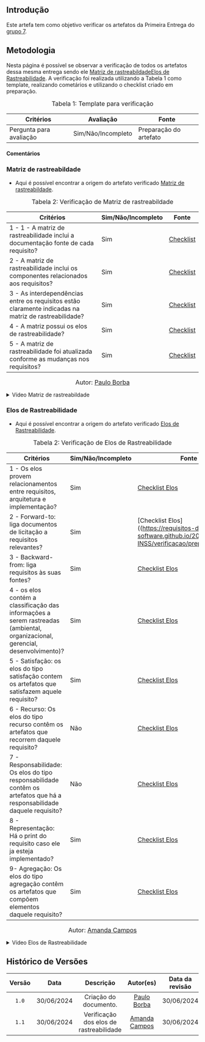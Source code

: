 ## Introdução
Este artefa tem como objetivo verificar os artefatos da Primeira Entrega do [grupo 7](https://github.com/Requisitos-de-Software/2024.1-Meu-INSS).

## Metodologia

Nesta página é possível se observar a verificação de todos os artefatos dessa mesma entrega sendo ele [Matriz de rastreabildade](https://requisitos-de-software.github.io/2024.1-Meu-INSS/rastreabilidade/matriz/)[Elos de Rastreabilidade](https://requisitos-de-software.github.io/2024.1-Meu-INSS/rastreabilidade/Elos/). A verificação foi realizada utilizando a Tabela 1 como template, realizando cometários e utilizando o checklist criado em preparação.

<font size="3"><p style="text-align: center">Tabela 1: Template para verificação</p></font>

<center>

Critérios | Avaliação | Fonte
--|--|--
Pergunta para avaliação| Sim/Não/Incompleto| Preparação do artefato

</center>

#### Comentários


### Matriz de rastreabildade

- Aqui é possível encontrar a origem do artefato verificado [Matriz de rastreabildade](https://requisitos-de-software.github.io/2024.1-Meu-INSS/rastreabilidade/matriz/).

<font size="3"><p style="text-align: center">Tabela 2: Verificação de Matriz de rastreabildade</p></font>

Critérios  | Sim/Não/Incompleto | Fonte
--------- | ------ | ------
1 - 1 - A matriz de rastreabilidade inclui a documentação fonte de cada requisito? | Sim  | [Checklist](https://requisitos-de-software.github.io/2024.1-Meu-INSS/verificacao/preparacao/RichPicture/)
2 - A matriz de rastreabilidade inclui os componentes relacionados aos requisitos? | Sim | [Checklist](https://requisitos-de-software.github.io/2024.1-Meu-INSS/verificacao/preparacao/RichPicture/)
3 - As interdependências entre os requisitos estão claramente indicadas na matriz de rastreabilidade? | Sim | [Checklist](https://requisitos-de-software.github.io/2024.1-Meu-INSS/verificacao/preparacao/RichPicture/)
4 - A matriz possui os elos de rastreabilidade? | Sim | [Checklist](https://requisitos-de-software.github.io/2024.1-Meu-INSS/verificacao/preparacao/RichPicture/)
5 - A matriz de rastreabilidade foi atualizada conforme as mudanças nos requisitos? | Sim | [Checklist](https://requisitos-de-software.github.io/2024.1-Meu-INSS/verificacao/preparacao/RichPicture/)


<font size="3"><p style="text-align: center">Autor: [Paulo Borba](https://github.com/paulohborba)</p></font>

<details>
  <summary>Vídeo Matriz de rastreabildade</summary>
    <center>
 <iframe width="560" height="315" src="https://www.youtube.com/embed/_r0EFXME-Kw?si=ltlCBESKLmQI_UdI" title="YouTube video player" frameborder="0" allow="accelerometer; autoplay; clipboard-write; encrypted-media; gyroscope; picture-in-picture; web-share" referrerpolicy="strict-origin-when-cross-origin" allowfullscreen></iframe>
   </center>
  <font size="3"><p style="text-align: center"><b>Autor:</b> <a href="https://github.com/paulohborba">Paulo Borba</a>, 2024</p></font>
</details>

### Elos de Rastreabilidade

- Aqui é possível encontrar a origem do artefato verificado [Elos de Rastreabilidade](https://requisitos-de-software.github.io/2024.1-Meu-INSS/rastreabilidade/Elos/).

<font size="3"><p style="text-align: center">Tabela 2: Verificação de Elos de Rastreabilidade</p></font>

Critérios  | Sim/Não/Incompleto | Fonte
--------- | ------ | ------
1 - Os elos provem relacionamentos entre requisitos, arquitetura e implementação? | Sim  | [Checklist Elos](https://requisitos-de-software.github.io/2024.1-Meu-INSS/verificacao/preparacao/Elos/)
2 - Forward-to: liga documentos de licitação a requisitos relevantes? | Sim | [Checklist Elos]((https://requisitos-de-software.github.io/2024.1-Meu-INSS/verificacao/preparacao/Elos/)
3 - Backward-from: liga requisitos às suas fontes? | Sim | [Checklist Elos](https://requisitos-de-software.github.io/2024.1-Meu-INSS/verificacao/preparacao/Elos/)
4 - os elos contém a classificação das informações a serem rastreadas (ambiental, organizacional, gerencial, desenvolvimento)? | Sim | [Checklist Elos](https://requisitos-de-software.github.io/2024.1-Meu-INSS/verificacao/preparacao/Elos/)
5 - Satisfação: os elos do tipo satisfação contem os artefatos que satisfazem aquele requisito? | Sim | [Checklist Elos](https://requisitos-de-software.github.io/2024.1-Meu-INSS/verificacao/preparacao/Elos/)
6 - Recurso: Os elos do tipo recurso contêm os artefatos que recorrem daquele requisito? | Não | [Checklist Elos](https://requisitos-de-software.github.io/2024.1-Meu-INSS/verificacao/preparacao/Elos/)
7 - Responsabilidade: Os elos do tipo responsabilidade contêm os artefatos que há a responsabilidade daquele requisito? | Não | [Checklist Elos](https://requisitos-de-software.github.io/2024.1-Meu-INSS/verificacao/preparacao/Elos/)
8 - Representação: Há o print do requisito caso ele ja esteja implementado? | Sim | [Checklist Elos](https://requisitos-de-software.github.io/2024.1-Meu-INSS/verificacao/preparacao/Elos/)
9- Agregação: Os elos do tipo agregação contêm os artefatos que compõem elementos daquele requisito? | Sim | [Checklist Elos](https://requisitos-de-software.github.io/2024.1-Meu-INSS/verificacao/preparacao/Elos/)



<font size="3"><p style="text-align: center">Autor: [Amanda Campos](https://github.com/acamposs)</p></font>

<details>
  <summary>Vídeo Elos de Rastreabilidade</summary>
<iframe width="560" height="315" src="https://www.youtube.com/embed/bXz0tpWFzQo?si=SUkiOk4IM1_oB95W" title="YouTube video player" frameborder="0" allow="accelerometer; autoplay; clipboard-write; encrypted-media; gyroscope; picture-in-picture; web-share" referrerpolicy="strict-origin-when-cross-origin" allowfullscreen></iframe>
  <font size="3"><p style="text-align: center"><b>Autor:</b> <a href="https://github.com/acamposs">Amanda Campos</a>, 2024</p></font>
</details>



## Histórico de Versões

| Versão | Data | Descrição | Autor(es) | Data da revisão | Revisor(es) |
| :--: | :--: | :--: | :--: | :--: | :--: |
|`1.0` | 30/06/2024 | Criação do documento. | [Paulo Borba](https://github.com/paulohborba)  | 30/06/2024 |[Amanda Campos](https://github.com/acamposs) |
|`1.1` | 30/06/2024 | Verificação dos elos de rastreabilidade | [Amanda Campos](https://github.com/acamposs)  | 30/06/2024 | [Paulo Borba](https://github.com/paulohborba) |
